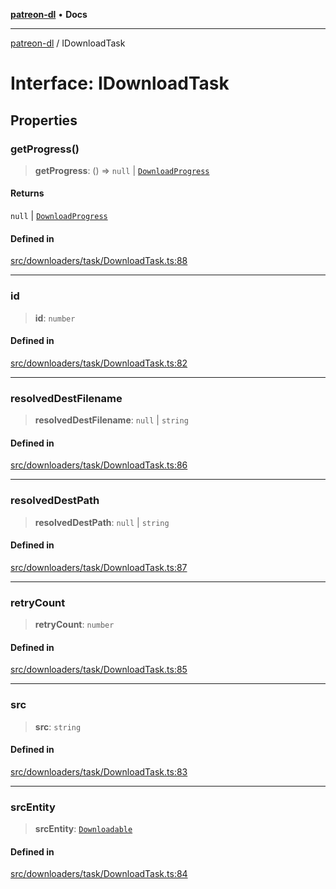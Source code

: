 [**patreon-dl**](../README.md) • **Docs**

***

[patreon-dl](../README.md) / IDownloadTask

# Interface: IDownloadTask

## Properties

### getProgress()

> **getProgress**: () => `null` \| [`DownloadProgress`](DownloadProgress.md)

#### Returns

`null` \| [`DownloadProgress`](DownloadProgress.md)

#### Defined in

[src/downloaders/task/DownloadTask.ts:88](https://github.com/patrickkfkan/patreon-dl/blob/7c1cd2021db5cdb3733758940f1bc6aab660b08d/src/downloaders/task/DownloadTask.ts#L88)

***

### id

> **id**: `number`

#### Defined in

[src/downloaders/task/DownloadTask.ts:82](https://github.com/patrickkfkan/patreon-dl/blob/7c1cd2021db5cdb3733758940f1bc6aab660b08d/src/downloaders/task/DownloadTask.ts#L82)

***

### resolvedDestFilename

> **resolvedDestFilename**: `null` \| `string`

#### Defined in

[src/downloaders/task/DownloadTask.ts:86](https://github.com/patrickkfkan/patreon-dl/blob/7c1cd2021db5cdb3733758940f1bc6aab660b08d/src/downloaders/task/DownloadTask.ts#L86)

***

### resolvedDestPath

> **resolvedDestPath**: `null` \| `string`

#### Defined in

[src/downloaders/task/DownloadTask.ts:87](https://github.com/patrickkfkan/patreon-dl/blob/7c1cd2021db5cdb3733758940f1bc6aab660b08d/src/downloaders/task/DownloadTask.ts#L87)

***

### retryCount

> **retryCount**: `number`

#### Defined in

[src/downloaders/task/DownloadTask.ts:85](https://github.com/patrickkfkan/patreon-dl/blob/7c1cd2021db5cdb3733758940f1bc6aab660b08d/src/downloaders/task/DownloadTask.ts#L85)

***

### src

> **src**: `string`

#### Defined in

[src/downloaders/task/DownloadTask.ts:83](https://github.com/patrickkfkan/patreon-dl/blob/7c1cd2021db5cdb3733758940f1bc6aab660b08d/src/downloaders/task/DownloadTask.ts#L83)

***

### srcEntity

> **srcEntity**: [`Downloadable`](../type-aliases/Downloadable.md)

#### Defined in

[src/downloaders/task/DownloadTask.ts:84](https://github.com/patrickkfkan/patreon-dl/blob/7c1cd2021db5cdb3733758940f1bc6aab660b08d/src/downloaders/task/DownloadTask.ts#L84)
